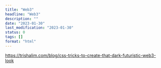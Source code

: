```yaml
---
title: "Web3"
headline: "Web3"
description: ""
date: "2023-01-30"
last_modification: "2023-01-30"
status: 0
tags: []
format: "html"
---
```


https://trishalim.com/blog/css-tricks-to-create-that-dark-futuristic-web3-look